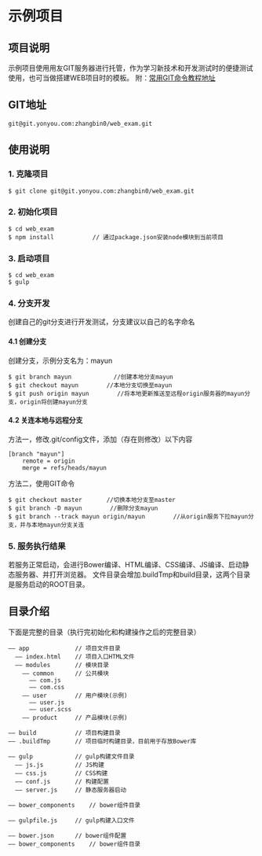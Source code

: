 # 示例项目

## 项目说明

示例项目使用用友GIT服务器进行托管，作为学习新技术和开发测试时的便捷测试使用，也可当做搭建WEB项目时的模板。
附：[常用GIT命令教程地址](https://git.oschina.net/runningman/runnote/blob/master/GIT/GIT%E6%93%8D%E4%BD%9C.txt)

## GIT地址

```
git@git.yonyou.com:zhangbin0/web_exam.git
```

## 使用说明

### 1. 克隆项目

```
$ git clone git@git.yonyou.com:zhangbin0/web_exam.git
```

### 2. 初始化项目

```
$ cd web_exam
$ npm install           // 通过package.json安装node模块到当前项目
```

### 3. 启动项目

```
$ cd web_exam
$ gulp
```

### 4. 分支开发

创建自己的git分支进行开发测试，分支建议以自己的名字命名

#### 4.1 创建分支

创建分支，示例分支名为：mayun

```
$ git branch mayun            //创建本地分支mayun
$ git checkout mayun        //本地分支切换至mayun
$ git push origin mayun        //将本地更新推送至远程origin服务器的mayun分支，origin将创建mayun分支
```

#### 4.2 关连本地与远程分支

方法一，修改.git\/config文件，添加（存在则修改）以下内容

```
[branch "mayun"]
    remote = origin
    merge = refs/heads/mayun
```

方法二，使用GIT命令

```
$ git checkout master       //切换本地分支至master
$ git branch -D mayun        //删除分支mayun
$ git branch --track mayun origin/mayun        //从origin服务下拉mayun分支，并与本地mayun分支关连
```

### 5. 服务执行结果

若服务正常启动，会进行Bower编译、HTML编译、CSS编译、JS编译、启动静态服务器、并打开浏览器。
文件目录会增加.buildTmp和build目录，这两个目录是服务启动的ROOT目录。

## 目录介绍

下面是完整的目录（执行完初始化和构建操作之后的完整目录）

```
—— app             // 项目文件目录
  —— index.html    // 项目入口HTML文件
  —— modules       // 模块目录
    —— common      // 公共模块
      —— com.js
      —— com.css
    —— user        // 用户模块(示例)
      —— user.js
      —— user.scss
    —— product     // 产品模块(示例)

—— build           // 项目构建目录
—— .buildTmp       // 项目临时构建目录，目前用于存放Bower库

—— gulp            // gulp构建文件目录
  —— js.js         // JS构建
  —— css.js        // CSS构建
  —— conf.js       // 构建配置
  —— server.js     // 静态服务器启动

—— bower_components    // bower组件目录

—— gulpfile.js     // gulp构建入口文件

—— bower.json      // bower组件配置
—— bower_components    // bower组件目录
```

